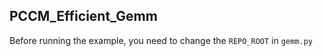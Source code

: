 ## PCCM_Efficient_Gemm

Before running the example, you need to change the `REPO_ROOT` in `gemm.py`
